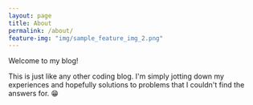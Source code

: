 ```yaml
---
layout: page
title: About
permalink: /about/
feature-img: "img/sample_feature_img_2.png"
---
```


Welcome to my blog!

This is just like any other coding blog. I'm simply jotting down my experiences and hopefully solutions to problems that I couldn't find the answers for. :grin:
